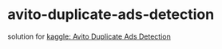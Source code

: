 avito-duplicate-ads-detection
===============

solution for [kaggle: Avito Duplicate Ads Detection](https://www.kaggle.com/c/avito-duplicate-ads-detection)